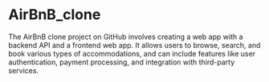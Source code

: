 # AirBnB_clone
The AirBnB clone project on GitHub involves creating a web app with a backend API and a frontend web app. It allows users to browse, search, and book various types of accommodations, and can include features like user authentication, payment processing, and integration with third-party services.
